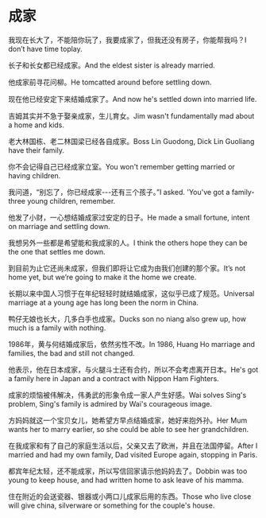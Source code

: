 # 成家

<p><span class="chinese">我现在长大了，不能陪你玩了，我要成家了，但我还没有房子，你能帮我吗？</span><span class="english">I don’t have time toplay.</span></p>

<p><span class="chinese">长子和长女都已经成家。</span><span class="english">And the eldest sister is already married.</span></p>

<p><span class="chinese">他成家前寻花问柳。</span><span class="english">He tomcatted around before settling down.</span></p>

<p><span class="chinese">现在他已经安定下来结婚成家了。</span><span class="english">And now he's settled down into married life.</span></p>

<p><span class="chinese">吉姆其实并不急于娶亲成家，生儿育女。</span><span class="english">Jim wasn't fundamentally mad about a home and kids.</span></p>

<p><span class="chinese">老大林国栋、老二林国梁已经各自成家。</span><span class="english">Boss Lin Guodong, Dick Lin Guoliang have their family.</span></p>

<p><span class="chinese">你不会记得自己已经成家立室。</span><span class="english">You won't remember getting married or having children.</span></p>

<p><span class="chinese">我问道，“别忘了，你已经成家---还有三个孩子。”</span><span class="english">I asked. 'You've got a family-three young children, remember.</span></p>

<p><span class="chinese">他发了小财，一心想结婚成家过安定的日子。</span><span class="english">He made a small fortune, intent on marriage and settling down.</span></p>

<p><span class="chinese">我想另外一些都是希望能和我成家的人。</span><span class="english">I think the others hope they can be the one that settles me down.</span></p>

<p><span class="chinese">到目前为止它还尚未成家，但我们即将让它成为由我们创建的那个家。</span><span class="english">It’s not home yet, but we’re going to make it the home we create.</span></p>

<p><span class="chinese">长期以来中国人习惯于在年纪轻轻时就结婚成家，这似乎已成了规范。</span><span class="english">Universal marriage at a young age has long been the norm in China.</span></p>

<p><span class="chinese">鸭仔无娘也长大，几多白手也成家。</span><span class="english">Ducks son no niang also grew up, how much is a family with nothing.</span></p>

<p><span class="chinese">1986年，黄与何结婚成家后，依然劣性不改。</span><span class="english">In 1986, Huang Ho marriage and families, the bad and still not changed.</span></p>

<p><span class="chinese">他表示，他在日本成家，与火腿斗士还有合约，所以不会考虑离开日本。</span><span class="english">He's got a family here in Japan and a contract with Nippon Ham Fighters.</span></p>

<p><span class="chinese">成家的烦恼被伟解决，伟勇武的形象令成一家人产生好感。</span><span class="english">Wai solves Sing's problem, Sing's family is admired by Wai's courageous image.</span></p>

<p><span class="chinese">方妈妈就这一个宝贝女儿，她希望方早点结婚成家，她好来抱外孙。</span><span class="english">Her Mum wants her to marry earlier, so she could be able to see her grandchildren.</span></p>

<p><span class="chinese">在我成家和有了自己的家庭生活以后，父亲又去了欧洲，并且在法国停留。</span><span class="english">After I married and had my own family, Dad visited Europe again, stopping in Paris.</span></p>

<p><span class="chinese">都宾年纪太轻，还不能成家，所以写信回家请示他妈妈去了。</span><span class="english">Dobbin was too young to keep house, and had written home to ask leave of his mamma.</span></p>

<p><span class="chinese">住在附近的会送瓷器、银器或小两口儿成家后用的东西。</span><span class="english">Those who live close will give china, silverware or something for the couple's house.</span></p>

